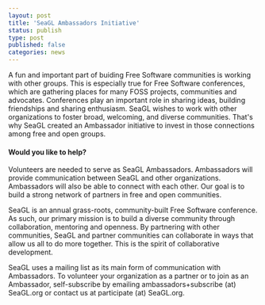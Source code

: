```yaml
---
layout: post
title: 'SeaGL Ambassadors Initiative'
status: publish
type: post
published: false
categories: news
---
```


A fun and important part of buiding Free Software communities is working with other groups.
This is especially true for Free Software conferences, which are gathering places for many FOSS projects, communities and advocates.
Conferences play an important role in sharing ideas, building friendships and sharing enthusiasm.
SeaGL wishes to work with other organizations to foster broad, welcoming, and diverse communities.
That's why SeaGL created an Ambassador initiative to invest in those connections among free and open groups.

#### Would you like to help?

Volunteers are needed to serve as SeaGL Ambassadors.
Ambassadors will provide communication between SeaGL and other organizations.
Ambassadors will also be able to connect with each other.
Our goal is to build a strong network of partners in free and open communities.

SeaGL is an annual grass-roots, community-built Free Software conference.
As such, our primary mission is to build a diverse community through collaboration, mentoring and openness.
By partnering with other communities, SeaGL and partner communities can collaborate in ways that allow us all to do more together.
This is the spirit of collaborative development.

SeaGL uses a mailing list as its main form of communication with Ambassadors.
To volunteer your organization as a partner or to join as an Ambassador, self-subscribe by emailing ambassadors+subscribe (at) SeaGL.org or contact us at participate (at) SeaGL.org.
